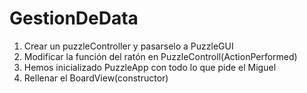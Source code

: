 # GestionDeData
1. Crear un puzzleController y pasarselo a PuzzleGUI
2. Modificar la función del ratón en PuzzleControll(ActionPerformed) 
3. Hemos inicializado PuzzleApp con todo lo que pide el Miguel
4. Rellenar el BoardView(constructor)
